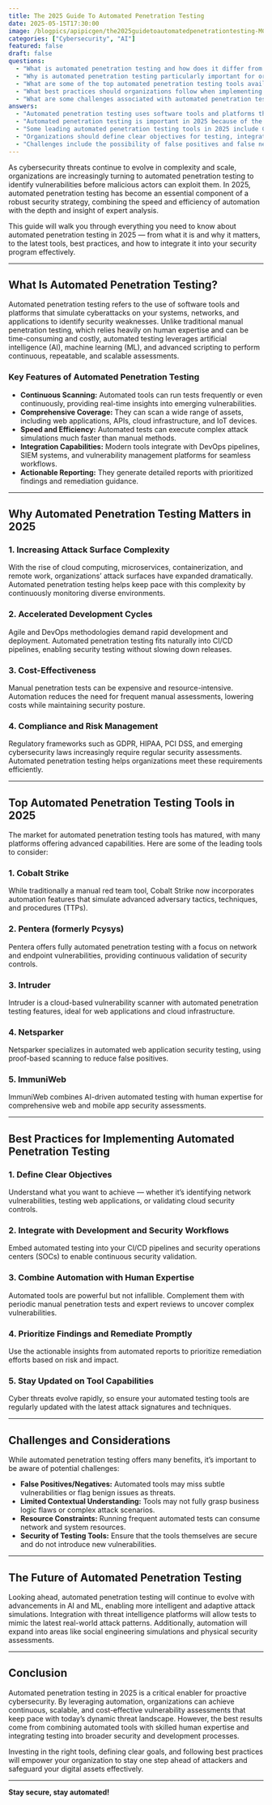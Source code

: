 ```yaml
---
title: The 2025 Guide To Automated Penetration Testing
date: 2025-05-15T17:30:00
image: /blogpics/apipicgen/the2025guidetoautomatedpenetrationtesting-MCT1SW9WWO.jpg
categories: ["Cybersecurity", "AI"]
featured: false
draft: false
questions:
  - "What is automated penetration testing and how does it differ from traditional manual penetration testing?"
  - "Why is automated penetration testing particularly important for organizations in 2025?"
  - "What are some of the top automated penetration testing tools available in 2025?"
  - "What best practices should organizations follow when implementing automated penetration testing?"
  - "What are some challenges associated with automated penetration testing?"
answers:
  - "Automated penetration testing uses software tools and platforms that simulate cyberattacks on systems, networks, and applications to identify vulnerabilities. Unlike traditional manual penetration testing, which relies heavily on human expertise and can be time-consuming and costly, automated testing leverages AI, machine learning, and advanced scripting to perform continuous, repeatable, and scalable assessments."
  - "Automated penetration testing is important in 2025 because of the increasing complexity of attack surfaces due to cloud computing, microservices, and remote work; accelerated development cycles requiring rapid security testing; cost-effectiveness compared to frequent manual tests; and the need to comply with regulatory frameworks like GDPR, HIPAA, and PCI DSS."
  - "Some leading automated penetration testing tools in 2025 include Cobalt Strike, which now incorporates automation features; Pentera, focusing on network and endpoint vulnerabilities; Intruder, a cloud-based vulnerability scanner; Netsparker, specializing in web application security; and ImmuniWeb, which combines AI-driven automated testing with human expertise."
  - "Organizations should define clear objectives for testing, integrate automated testing into development and security workflows like CI/CD pipelines and SOCs, combine automation with human expertise through periodic manual tests, prioritize and promptly remediate findings based on risk, and keep their testing tools updated with the latest attack signatures and techniques."
  - "Challenges include the possibility of false positives and false negatives, limited contextual understanding of complex business logic flaws, resource consumption from frequent testing, and ensuring the security of the testing tools themselves to avoid introducing new vulnerabilities."
---
```

As cybersecurity threats continue to evolve in complexity and scale, organizations are increasingly turning to automated penetration testing to identify vulnerabilities before malicious actors can exploit them. In 2025, automated penetration testing has become an essential component of a robust security strategy, combining the speed and efficiency of automation with the depth and insight of expert analysis.

This guide will walk you through everything you need to know about automated penetration testing in 2025 — from what it is and why it matters, to the latest tools, best practices, and how to integrate it into your security program effectively.

---

## What Is Automated Penetration Testing?

Automated penetration testing refers to the use of software tools and platforms that simulate cyberattacks on your systems, networks, and applications to identify security weaknesses. Unlike traditional manual penetration testing, which relies heavily on human expertise and can be time-consuming and costly, automated testing leverages artificial intelligence (AI), machine learning (ML), and advanced scripting to perform continuous, repeatable, and scalable assessments.

### Key Features of Automated Penetration Testing

- **Continuous Scanning:** Automated tools can run tests frequently or even continuously, providing real-time insights into emerging vulnerabilities.
- **Comprehensive Coverage:** They can scan a wide range of assets, including web applications, APIs, cloud infrastructure, and IoT devices.
- **Speed and Efficiency:** Automated tests can execute complex attack simulations much faster than manual methods.
- **Integration Capabilities:** Modern tools integrate with DevOps pipelines, SIEM systems, and vulnerability management platforms for seamless workflows.
- **Actionable Reporting:** They generate detailed reports with prioritized findings and remediation guidance.

---

## Why Automated Penetration Testing Matters in 2025

### 1. Increasing Attack Surface Complexity

With the rise of cloud computing, microservices, containerization, and remote work, organizations’ attack surfaces have expanded dramatically. Automated penetration testing helps keep pace with this complexity by continuously monitoring diverse environments.

### 2. Accelerated Development Cycles

Agile and DevOps methodologies demand rapid development and deployment. Automated penetration testing fits naturally into CI/CD pipelines, enabling security testing without slowing down releases.

### 3. Cost-Effectiveness

Manual penetration tests can be expensive and resource-intensive. Automation reduces the need for frequent manual assessments, lowering costs while maintaining security posture.

### 4. Compliance and Risk Management

Regulatory frameworks such as GDPR, HIPAA, PCI DSS, and emerging cybersecurity laws increasingly require regular security assessments. Automated penetration testing helps organizations meet these requirements efficiently.

---

## Top Automated Penetration Testing Tools in 2025

The market for automated penetration testing tools has matured, with many platforms offering advanced capabilities. Here are some of the leading tools to consider:

### 1. **Cobalt Strike**

While traditionally a manual red team tool, Cobalt Strike now incorporates automation features that simulate advanced adversary tactics, techniques, and procedures (TTPs).

### 2. **Pentera (formerly Pcysys)**

Pentera offers fully automated penetration testing with a focus on network and endpoint vulnerabilities, providing continuous validation of security controls.

### 3. **Intruder**

Intruder is a cloud-based vulnerability scanner with automated penetration testing features, ideal for web applications and cloud infrastructure.

### 4. **Netsparker**

Netsparker specializes in automated web application security testing, using proof-based scanning to reduce false positives.

### 5. **ImmuniWeb**

ImmuniWeb combines AI-driven automated testing with human expertise for comprehensive web and mobile app security assessments.

---

## Best Practices for Implementing Automated Penetration Testing

### 1. Define Clear Objectives

Understand what you want to achieve — whether it’s identifying network vulnerabilities, testing web applications, or validating cloud security controls.

### 2. Integrate with Development and Security Workflows

Embed automated testing into your CI/CD pipelines and security operations centers (SOCs) to enable continuous security validation.

### 3. Combine Automation with Human Expertise

Automated tools are powerful but not infallible. Complement them with periodic manual penetration tests and expert reviews to uncover complex vulnerabilities.

### 4. Prioritize Findings and Remediate Promptly

Use the actionable insights from automated reports to prioritize remediation efforts based on risk and impact.

### 5. Stay Updated on Tool Capabilities

Cyber threats evolve rapidly, so ensure your automated testing tools are regularly updated with the latest attack signatures and techniques.

---

## Challenges and Considerations

While automated penetration testing offers many benefits, it’s important to be aware of potential challenges:

- **False Positives/Negatives:** Automated tools may miss subtle vulnerabilities or flag benign issues as threats.
- **Limited Contextual Understanding:** Tools may not fully grasp business logic flaws or complex attack scenarios.
- **Resource Constraints:** Running frequent automated tests can consume network and system resources.
- **Security of Testing Tools:** Ensure that the tools themselves are secure and do not introduce new vulnerabilities.

---

## The Future of Automated Penetration Testing

Looking ahead, automated penetration testing will continue to evolve with advancements in AI and ML, enabling more intelligent and adaptive attack simulations. Integration with threat intelligence platforms will allow tests to mimic the latest real-world attack patterns. Additionally, automation will expand into areas like social engineering simulations and physical security assessments.

---

## Conclusion

Automated penetration testing in 2025 is a critical enabler for proactive cybersecurity. By leveraging automation, organizations can achieve continuous, scalable, and cost-effective vulnerability assessments that keep pace with today’s dynamic threat landscape. However, the best results come from combining automated tools with skilled human expertise and integrating testing into broader security and development processes.

Investing in the right tools, defining clear goals, and following best practices will empower your organization to stay one step ahead of attackers and safeguard your digital assets effectively.

---

**Stay secure, stay automated!**